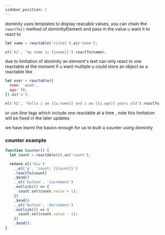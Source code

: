 ```yaml
---
sidebar_position: 2
---
```


dominity uses templates to display reacable values, you can chain the `reactTo()` method of dominityElement and pass in the value u want it to react to

```js
let name = reactable('vishal').as('name');

el('h1', 'my name is {{name}}').reactTo(name);
```

due to limitation of dominity an element's text can only react to one reactable at the moment if u want multiple u could store an object as a reactable like

```js
let user = reactable({
  name: 'woah',
  age: 90,
}).as('u');

el('h2', 'hello i am {{u.name}} and i am {{u.age}} years old').reactTo(user);
```

or use iline tags which include one reactable at a time , note this limitation will be fixed in the later updates

we have learnt the basics enough for us to built a counter using dominity

### counter example

```js
function Counter() {
  let count = reactable(0).as('count');

  return el('div')
    ._el('p', 'count: {{count}}')
    .reactTo(count)
    .$end()
    ._el('button', 'increment')
    .onClick(() => {
      count.set(count.value + 1);
    })
    .$end()
    ._el('button', 'decrement')
    .onClick(() => {
      count.set(count.value - 1);
    })
    .$end();
}
```
